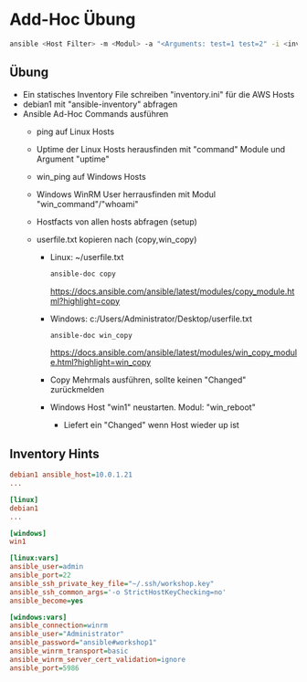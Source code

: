 # Add-Hoc Übung

```bash
ansible <Host Filter> -m <Modul> -a "<Arguments: test=1 test=2" -i <inventoryfile>
```

## Übung

- Ein statisches Inventory File schreiben "inventory.ini" für die AWS Hosts
- debian1 mit "ansible-inventory" abfragen
- Ansible Ad-Hoc Commands ausführen
  - ping auf Linux Hosts
  - Uptime der Linux Hosts herausfinden mit "command" Module und Argument "uptime"
  - win_ping auf Windows Hosts
  - Windows WinRM User herrausfinden mit Modul "win_command"/"whoami"
  - Hostfacts von allen hosts abfragen (setup)
  - userfile.txt kopieren nach (copy,win_copy)

    - Linux: ~/userfile.txt

      ```bash
      ansible-doc copy
      ```

      https://docs.ansible.com/ansible/latest/modules/copy_module.html?highlight=copy

    - Windows: c:/Users/Administrator/Desktop/userfile.txt

      ```bash
      ansible-doc win_copy
      ```

      https://docs.ansible.com/ansible/latest/modules/win_copy_module.html?highlight=win_copy
    
    - Copy Mehrmals ausführen, sollte keinen "Changed" zurückmelden

    - Windows Host "win1" neustarten. Modul: "win_reboot"
      - Liefert ein "Changed" wenn Host wieder up ist

## Inventory Hints

```ini
debian1 ansible_host=10.0.1.21
...

[linux]
debian1
...

[windows]
win1

[linux:vars]
ansible_user=admin
ansible_port=22
ansible_ssh_private_key_file="~/.ssh/workshop.key"
ansible_ssh_common_args='-o StrictHostKeyChecking=no'
ansible_become=yes

[windows:vars]
ansible_connection=winrm
ansible_user="Administrator"
ansible_password="ansible#workshop1"
ansible_winrm_transport=basic
ansible_winrm_server_cert_validation=ignore
ansible_port=5986
```